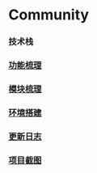 # Community

### 技术栈

### [功能梳理](https://github.com/Freya19/Community/blob/master/docs/功能梳理.md)

### [模块梳理](https://github.com/Freya19/Community/blob/master/docs/模块梳理.md)

### [环境搭建](https://github.com/Freya19/Community/blob/master/docs/环境搭建.md) 

### [更新日志](https://github.com/Freya19/Community/blob/master/docs/更新日志.md)

### [项目截图](https://github.com/Freya19/Community/blob/master/docs/项目截图.md)



